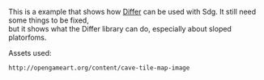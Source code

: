 This is a example that shows how [Differ](https://github.com/snowkit/differ) can be used with Sdg. It still need some things to be fixed,   
but it shows what the Differ library can do, especially about sloped platorfoms.

Assets used:
```
http://opengameart.org/content/cave-tile-map-image
```
